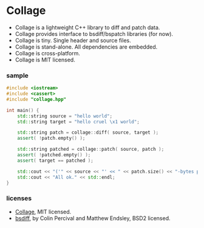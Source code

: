 Collage
=======

- Collage is a lightweight C++ library to diff and patch data.
- Collage provides interface to bsdiff/bspatch libraries (for now).
- Collage is tiny. Single header and source files.
- Collage is stand-alone. All dependencies are embedded.
- Collage is cross-platform.
- Collage is MIT licensed.

### sample
```c++
#include <iostream>
#include <cassert>
#include "collage.hpp"

int main() {
    std::string source = "hello world";
    std::string target = "hello cruel \x1 world";

    std::string patch = collage::diff( source, target );
    assert( !patch.empty() );

    std::string patched = collage::patch( source, patch );
    assert( !patched.empty() );
    assert( target == patched );

    std::cout << "('" << source << "' << " << patch.size() << "-bytes patch) == '" << patched << "'" << std::endl;
    std::cout << "All ok." << std::endl;
}
```

### licenses
- [Collage](https://github.com/r-lyeh/collage), MIT licensed.
- [bsdiff](https://github.com/mendsley/bsdiff), by Colin Percival and Matthew Endsley, BSD2 licensed.
